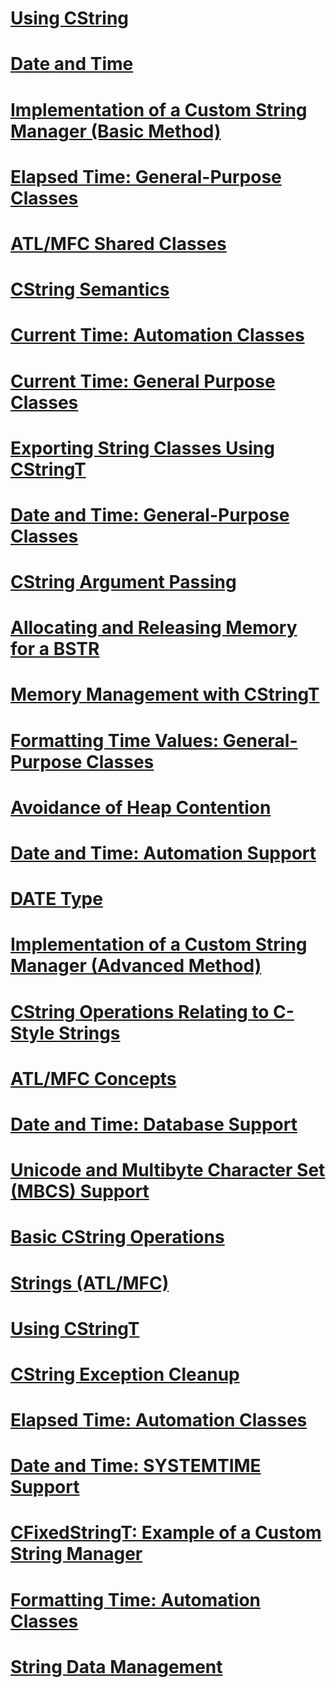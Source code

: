 # [Using CString](using-cstring.md)
# [Date and Time](date-and-time.md)
# [Implementation of a Custom String Manager (Basic Method)](implementation-of-a-custom-string-manager-basic-method.md)
# [Elapsed Time: General-Purpose Classes](elapsed-time-general-purpose-classes.md)
# [ATL/MFC Shared Classes](atl-mfc-shared-classes.md)
# [CString Semantics](cstring-semantics.md)
# [Current Time: Automation Classes](current-time-automation-classes.md)
# [Current Time: General Purpose Classes](current-time-general-purpose-classes.md)
# [Exporting String Classes Using CStringT](exporting-string-classes-using-cstringt.md)
# [Date and Time: General-Purpose Classes](date-and-time-general-purpose-classes.md)
# [CString Argument Passing](cstring-argument-passing.md)
# [Allocating and Releasing Memory for a BSTR](allocating-and-releasing-memory-for-a-bstr.md)
# [Memory Management with CStringT](memory-management-with-cstringt.md)
# [Formatting Time Values: General-Purpose Classes](formatting-time-values-general-purpose-classes.md)
# [Avoidance of Heap Contention](avoidance-of-heap-contention.md)
# [Date and Time: Automation Support](date-and-time-automation-support.md)
# [DATE Type](date-type.md)
# [Implementation of a Custom String Manager (Advanced Method)](implementation-of-a-custom-string-manager-advanced-method.md)
# [CString Operations Relating to C-Style Strings](cstring-operations-relating-to-c-style-strings.md)
# [ATL/MFC Concepts](atl-mfc-concepts.md)
# [Date and Time: Database Support](date-and-time-database-support.md)
# [Unicode and Multibyte Character Set (MBCS) Support](unicode-and-multibyte-character-set-mbcs-support.md)
# [Basic CString Operations](basic-cstring-operations.md)
# [Strings (ATL/MFC)](strings-atl-mfc.md)
# [Using CStringT](using-cstringt.md)
# [CString Exception Cleanup](cstring-exception-cleanup.md)
# [Elapsed Time: Automation Classes](elapsed-time-automation-classes.md)
# [Date and Time: SYSTEMTIME Support](date-and-time-systemtime-support.md)
# [CFixedStringT: Example of a Custom String Manager](cfixedstringt-example-of-a-custom-string-manager.md)
# [Formatting Time: Automation Classes](formatting-time-automation-classes.md)
# [String Data Management](string-data-management.md)
